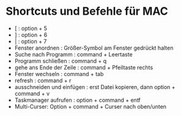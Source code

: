 # Shortcuts und Befehle für MAC
* [ : option + 5
* ] : option + 6
* | : option + 7
* Fenster anordnen : Größer-Symbol am Fenster gedrückt halten
* Suche nach Programm : command + Leertaste
* Programm schließen : command + q
* gehe ans Ende der Zeile : command + Pfeiltaste rechts
* Fenster wechseln : command + tab
* refresh : command + r
* ausschneiden und einfügen : erst Datei kopieren, dann option + command + v
* Taskmanager aufrufen : option + command + entf
* Multi-Curser: Option + command + Curser nach oben/unten